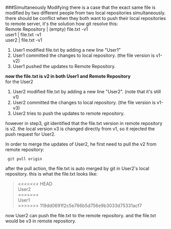 ###Simultaneously Modifying 
there is a case that the exact same file is modified by two different people from two local repositories simultaneously. there should be conflict when they both want to push their local repositories to remote server, it's the solution how git resolve this:  
Remote Repository | (empty) file.txt  -v1  
user1 | file.txt  -v1  
user2 | file.txt  -v1  

1. User1 modified file.txt by adding a new line "User1"
2. User1 committed the changes to local repository. (the file version is v1-v2)
3. User1 pushed the updates to Remote Repository.

**now the file.txt is v2 in both User1 and Remote Repository**  
for the User2

1. User2 modified file.txt by adding a new line "User2". (note that it's still v1)
2. User2 committed the changes to local repository. (the file version is v1-v3)
3. User2 tries to push the updates to remote repository.

however in step3, git identified that the file.txt version in remote repository is v2. the local version v3 is changed directly from v1, so it rejected the push request for User2.  

In order to merge the updates of User2, he first need to pull the v2 from remote repository:
	
	 git pull origin

after the pull action, the file.txt is auto merged by git in User2's local repository.
this is what the file.txt looks like:

><<<<<<< HEAD  
>User2   
>\=======  
>User1  
>\>>>>>>> 119dd0691f2c5e766b5d756e9b3033d75331acf7

now User2 can push the file.txt to the remote repository. and the file.txt would be v3 in remote repository.